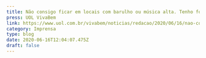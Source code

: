 ```yaml
---
title: Não consigo ficar em locais com barulho ou música alta. Tenho fobia social?
press: UOL VivaBem
link: https://www.uol.com.br/vivabem/noticias/redacao/2020/06/16/nao-consigo-ficar-em-locais-com-barulho-ou-musica-alta-tenho-fobia-social.htm
category: Imprensa
type: blog
date: 2020-06-16T12:04:07.475Z
draft: false
---
```

